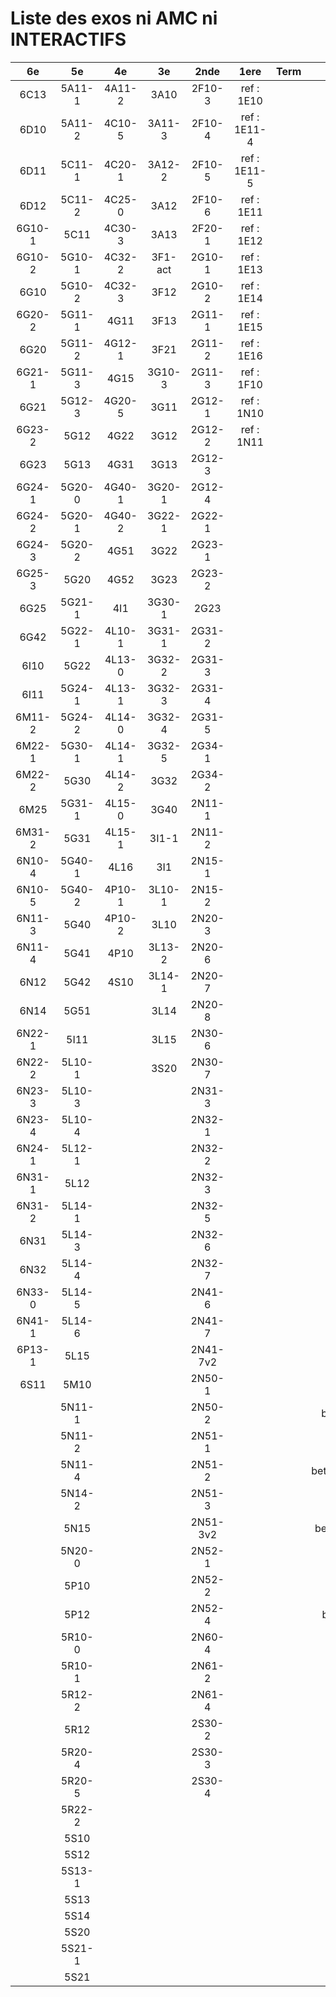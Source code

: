 # Liste des exos ni AMC ni INTERACTIFS

|6e|5e|4e|3e|2nde|1ere|Term|Reste|
|:-:|:-:|:-:|:-:|:-:|:-:|:-:|:-:|
|6C13|5A11-1|4A11-2|3A10|2F10-3|ref : 1E10||MG32_3F13|
|6D10|5A11-2|4C10-5|3A11-3|2F10-4|ref : 1E11-4||CM020|
|6D11|5C11-1|4C20-1|3A12-2|2F10-5|ref : 1E11-5||CM021|
|6D12|5C11-2|4C25-0|3A12|2F10-6|ref : 1E11||ExC100|
|6G10-1|5C11|4C30-3|3A13|2F20-1|ref : 1E12||HPC100|
|6G10-2|5G10-1|4C32-2|3F1-act|2G10-1|ref : 1E13||PEA11-1|
|6G10|5G10-2|4C32-3|3F12|2G10-2|ref : 1E14||PEA11|
|6G20-2|5G11-1|4G11|3F13|2G11-1|ref : 1E15||PEA12|
|6G20|5G11-2|4G12-1|3F21|2G11-2|ref : 1E16||PEA13|
|6G21-1|5G11-3|4G15|3G10-3|2G11-3|ref : 1F10||PEG20|
|6G21|5G12-3|4G20-5|3G11|2G12-1|ref : 1N10||PEG21|
|6G23-2|5G12|4G22|3G12|2G12-2|ref : 1N11||PEG22|
|6G23|5G13|4G31|3G13|2G12-3|||PEG23|
|6G24-1|5G20-0|4G40-1|3G20-1|2G12-4|||PEG24|
|6G24-2|5G20-1|4G40-2|3G22-1|2G22-1|||P003|
|6G24-3|5G20-2|4G51|3G22|2G23-1|||P004|
|6G25-3|5G20|4G52|3G23|2G23-2|||P005|
|6G25|5G21-1|4I1|3G30-1|2G23|||P006|
|6G42|5G22-1|4L10-1|3G31-1|2G31-2|||P007|
|6I10|5G22|4L13-0|3G32-2|2G31-3|||P008|
|6I11|5G24-1|4L13-1|3G32-3|2G31-4|||P009|
|6M11-2|5G24-2|4L14-0|3G32-4|2G31-5|||P010|
|6M22-1|5G30-1|4L14-1|3G32-5|2G34-1|||P011|
|6M22-2|5G30|4L14-2|3G32|2G34-2|||P012|
|6M25|5G31-1|4L15-0|3G40|2N11-1|||P013|
|6M31-2|5G31|4L15-1|3I1-1|2N11-2|||P014|
|6N10-4|5G40-1|4L16|3I1|2N15-1|||beta2F31|
|6N10-5|5G40-2|4P10-1|3L10-1|2N15-2|||beta2N60-X1|
|6N11-3|5G40|4P10-2|3L10|2N20-3|||beta2N60-X2|
|6N11-4|5G41|4P10|3L13-2|2N20-6|||beta3F23|
|6N12|5G42|4S10|3L14-1|2N20-7|||beta3G15|
|6N14|5G51||3L14|2N20-8|||beta3G41|
|6N22-1|5I11||3L15|2N30-6|||beta3s21|
|6N22-2|5L10-1||3S20|2N30-7|||beta4C31|
|6N23-3|5L10-3|||2N31-3|||beta4G20-3|
|6N23-4|5L10-4|||2N32-1|||beta4G20-4|
|6N24-1|5L12-1|||2N32-2|||beta6C33-1|
|6N31-1|5L12|||2N32-3|||beta6test2|
|6N31-2|5L14-1|||2N32-5|||beta6test2021|
|6N31|5L14-3|||2N32-6|||betaAsymptotesObliques|
|6N32|5L14-4|||2N32-7|||betaEqCarreDansC|
|6N33-0|5L14-5|||2N41-6|||betaEqValAbs|
|6N41-1|5L14-6|||2N41-7|||betaEquationsLog|
|6P13-1|5L15|||2N41-7v2|||betaExo3d|
|6S11|5M10|||2N50-1|||betaExoSimpleMatthieu|
||5N11-1|||2N50-2|||betaModele10_simple_question-reponse|
||5N11-2|||2N51-1|||betaModele11_parametrable|
||5N11-4|||2N51-2|||betaModele20_plusieurs_types_de_questions|
||5N14-2|||2N51-3|||betaModele21_parametrables|
||5N15|||2N51-3v2|||betaModele30_constructions_géométriques|
||5N20-0|||2N52-1|||betaModele31_parametrables|
||5P10|||2N52-2|||betaModele40_tableau_proportionnalite|
||5P12|||2N52-4|||betaModele41_tableau_signes_variations|
||5R10-0|||2N60-4|||betaProbaAouB|
||5R10-1|||2N61-2|||betaProbabilites|
||5R12-2|||2N61-4|||betaPuissances|
||5R12|||2S30-2|||betaSpline|
||5R20-4|||2S30-3|||betaSys2x2CombLin|
||5R20-5|||2S30-4|||betaTracerParabole|
||5R22-2||||||betarotation3d|
||5S10||||||moule_a_exo_mathalea|
||5S12||||||moule_a_exo_mathalea2d|
||5S13-1||||||c3C10-2|
||5S13||||||c3I11|
||5S14||||||c3N10|
||5S20||||||c3N23|
||5S21-1||||||can6I01|
||5S21|||||||
